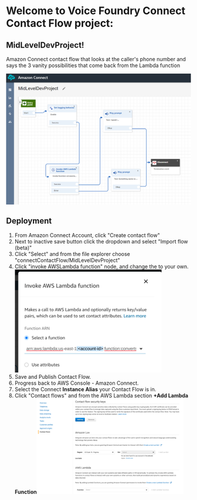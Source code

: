# Welcome to Voice Foundry Connect Contact Flow project: 
## MidLevelDevProject!

Amazon Connect contact flow that looks at the caller's phone number and says the 3 vanity possibilities that come back from the Lambda function

![Kiku](assets/connectContactFlow.PNG)

## Deployment
1. From Amazon Connect Account, click "Create contact flow"
2. Next to inactive save button click the dropdown and select "Import flow (beta)"
3. Click "Select" and from the file explorer choose "connectContactFlow/MidLevelDevProject"
4. Click "invoke AWSLambda function" node, and change the <account-id> to your own. <img src="assets/updateLambdaInformation.png" alt="drawing" width="400"/>
5. Save and Publish Contact Flow. 
6. Progress back to AWS Console - Amazon Connect.
7. Select the Connect **Instance Alias** your Contact Flow is in.
8. Click "Contact flows" and from the AWS Lambda section **+Add Lambda Function**<img src="assets/addLambdaFunction.png" alt="drawing" width="400"/>

